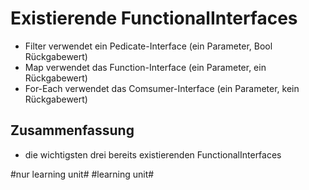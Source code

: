 # Existierende FunctionalInterfaces

- Filter verwendet ein Pedicate-Interface (ein Parameter, Bool Rückgabewert)
- Map verwendet das Function-Interface (ein Parameter, ein Rückgabewert)
- For-Each verwendet das Comsumer-Interface (ein Parameter, kein Rückgabewert)

## Zusammenfassung
- die wichtigsten drei bereits existierenden FunctionalInterfaces

#nur learning unit# #learning unit#